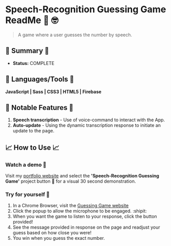 # Speech-Recognition Guessing Game ReadMe 📢  :nerd_face:
>  A game where a user guesses the number by speech.

## :satellite: Summary :satellite:
   - __Status:__ COMPLETE 

## :hammer: Languages/Tools :hammer:
__JavaScript | Sass | CSS3 | HTML5 | Firebase__

## 🔬 Notable Features 🔬
1. __Speech transcription__ - Use of voice-command to interact with the App.
2. __Auto-update__ - Using the dynamic transcription response to initiate an update to the page.

## :chart_with_upwards_trend: How to Use :chart_with_upwards_trend:
### Watch a demo :movie_camera:
Visit my [portfolio website](https://tobymould.com/) and select the __'Speech-Recognition Guessing Game'__ project button :black_square_button: for a visual 30 second demonstration.

### Try for yourself :raised_hands:
1. In a Chrome Browser, visit the [Guessing Game website](https://tobymould.github.io/speak-number-guessing-game/)
2. Click the popup to allow the microphone to be engaged. :shipit:
3. When you want the game to listen to your response, click the button provided!
4. See the message provided in response on the page and readjust your guess based on how close you were!
5. You win when you guess the exact number.
